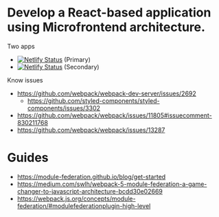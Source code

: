 # Develop a React-based application using Microfrontend architecture.

Two apps
- [![Netlify Status](https://api.netlify.com/api/v1/badges/4532a9ab-c87d-4e54-83e9-622e5812a488/deploy-status)](https://knnect-mf-app1.netlify.app) (Primary)
- [![Netlify Status](https://api.netlify.com/api/v1/badges/352595ec-577c-4020-8b7a-ab910f9011de/deploy-status)](https://knnect-mf-app2.netlify.app) (Secondary)

Know issues

- https://github.com/webpack/webpack-dev-server/issues/2692
  -  https://github.com/styled-components/styled-components/issues/3302
- https://github.com/webpack/webpack/issues/11805#issuecomment-830211768
- https://github.com/webpack/webpack/issues/13287
  
# Guides

- https://module-federation.github.io/blog/get-started
- https://medium.com/swlh/webpack-5-module-federation-a-game-changer-to-javascript-architecture-bcdd30e02669
- https://webpack.js.org/concepts/module-federation/#modulefederationplugin-high-level
